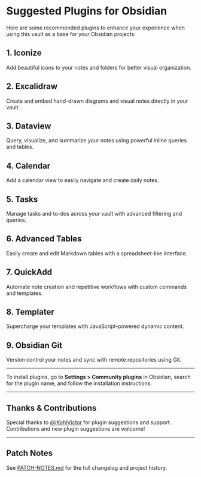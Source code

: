 # Suggested Plugins for Obsidian

Here are some recommended plugins to enhance your experience when using this vault as a base for your Obsidian projects:

## 1. Iconize

Add beautiful icons to your notes and folders for better visual organization.

## 2. Excalidraw

Create and embed hand-drawn diagrams and visual notes directly in your vault.

## 3. Dataview

Query, visualize, and summarize your notes using powerful inline queries and tables.

## 4. Calendar

Add a calendar view to easily navigate and create daily notes.

## 5. Tasks

Manage tasks and to-dos across your vault with advanced filtering and queries.

## 6. Advanced Tables

Easily create and edit Markdown tables with a spreadsheet-like interface.

## 7. QuickAdd

Automate note creation and repetitive workflows with custom commands and templates.

## 8. Templater

Supercharge your templates with JavaScript-powered dynamic content.

## 9. Obsidian Git

Version control your notes and sync with remote repositories using Git.

---

To install plugins, go to **Settings > Community plugins** in Obsidian, search for the plugin name, and follow the installation instructions.

---

## Thanks & Contributions

Special thanks to [@iKohlVictor](https://github.com/iKohlVictor) for plugin suggestions and support. Contributions and new plugin suggestions are welcome!

---

## Patch Notes

See [PATCH-NOTES.md](./PATCH-NOTES.md) for the full changelog and project history.
